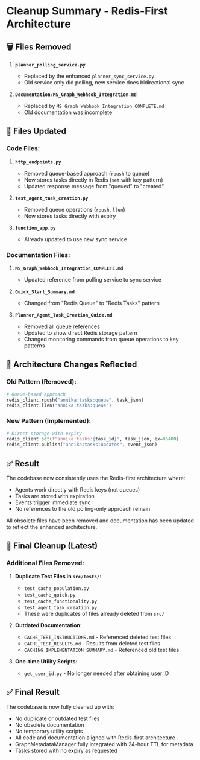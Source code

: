 # Cleanup Summary - Redis-First Architecture

## 🗑️ Files Removed

1. **`planner_polling_service.py`** 
   - Replaced by the enhanced `planner_sync_service.py`
   - Old service only did polling, new service does bidirectional sync

2. **`Documentation/MS_Graph_Webhook_Integration.md`**
   - Replaced by `MS_Graph_Webhook_Integration_COMPLETE.md`
   - Old documentation was incomplete

## 📝 Files Updated

### Code Files:
1. **`http_endpoints.py`**
   - Removed queue-based approach (`rpush` to queue)
   - Now stores tasks directly in Redis (`set` with key pattern)
   - Updated response message from "queued" to "created"

2. **`test_agent_task_creation.py`**
   - Removed queue operations (`rpush`, `llen`)
   - Now stores tasks directly with expiry

3. **`function_app.py`**
   - Already updated to use new sync service

### Documentation Files:
1. **`MS_Graph_Webhook_Integration_COMPLETE.md`**
   - Updated reference from polling service to sync service

2. **`Quick_Start_Summary.md`**
   - Changed from "Redis Queue" to "Redis Tasks" pattern

3. **`Planner_Agent_Task_Creation_Guide.md`**
   - Removed all queue references
   - Updated to show direct Redis storage pattern
   - Changed monitoring commands from queue operations to key patterns

## 🔄 Architecture Changes Reflected

### Old Pattern (Removed):
```python
# Queue-based approach
redis_client.rpush("annika:tasks:queue", task_json)
redis_client.llen("annika:tasks:queue")
```

### New Pattern (Implemented):
```python
# Direct storage with expiry
redis_client.set(f"annika:tasks:{task_id}", task_json, ex=86400)
redis_client.publish("annika:tasks:updates", event_json)
```

## ✅ Result

The codebase now consistently uses the Redis-first architecture where:
- Agents work directly with Redis keys (not queues)
- Tasks are stored with expiration
- Events trigger immediate sync
- No references to the old polling-only approach remain

All obsolete files have been removed and documentation has been updated to reflect the enhanced architecture. 

## 🧹 Final Cleanup (Latest)

### Additional Files Removed:

1. **Duplicate Test Files in `src/Tests/`**:
   - `test_cache_population.py`
   - `test_cache_quick.py`
   - `test_cache_functionality.py`
   - `test_agent_task_creation.py`
   - These were duplicates of files already deleted from `src/`

2. **Outdated Documentation**:
   - `CACHE_TEST_INSTRUCTIONS.md` - Referenced deleted test files
   - `CACHE_TEST_RESULTS.md` - Results from deleted test files
   - `CACHING_IMPLEMENTATION_SUMMARY.md` - Referenced old test files

3. **One-time Utility Scripts**:
   - `get_user_id.py` - No longer needed after obtaining user ID

## ✅ Final Result

The codebase is now fully cleaned up with:
- No duplicate or outdated test files
- No obsolete documentation
- No temporary utility scripts
- All code and documentation aligned with Redis-first architecture
- GraphMetadataManager fully integrated with 24-hour TTL for metadata
- Tasks stored with no expiry as requested 